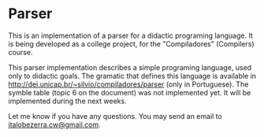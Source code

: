 # Parser
This is an implementation of a parser for a didactic programing language.
It is being developed as a college project, for the "Compiladores" (Compilers) course.

This parser implementation describes a simple programing language, used only to didactic goals. 
The gramatic that defines this language is available in http://dei.unicap.br/~silvio/compiladores/parser (only in Portuguese).
The symble table (topic 6 on the document) was not implemented yet. It will be implemented during the next weeks.

Let me know if you have any questions. You may send an email to italobezerra.cw@gmail.com.


